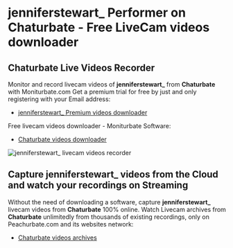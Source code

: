 # jenniferstewart_ Performer on Chaturbate - Free LiveCam videos downloader

## Chaturbate Live Videos Recorder

Monitor and record livecam videos of **jenniferstewart_** from **Chaturbate** with Moniturbate.com
Get a premium trial for free by just and only registering with your Email address:
* [jenniferstewart_ Premium videos downloader](https://moniturbate.com/request-demo-licence-key.html)

Free livecam videos downloader - Moniturbate Software:
* [Chaturbate videos downloader](https://moniturbate.com/moniturbate-download-software.html)

![jenniferstewart_ livecam videos recorder](https://peachurnet.com/templates/moniturbate-software.png)


## Capture jenniferstewart_ videos from the Cloud and watch your recordings on Streaming

Without the need of downloading a software, capture **jenniferstewart_** livecam videos from **Chaturbate** 100% online.
Watch Livecam archives from **Chaturbate** unlimitedly from thousands of existing recordings, only on Peachurbate.com and its websites network:
* [Chaturbate videos archives](https://peachurnet.com/)